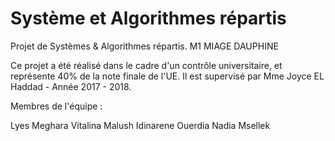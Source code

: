 # Système et Algorithmes répartis

Projet de Systèmes & Algorithmes répartis. M1 MIAGE DAUPHINE

Ce projet a été réalisé dans le cadre d'un contrôle universitaire, et représente 40% de la note finale de l'UE.
Il est supervisé par Mme Joyce EL Haddad - Année 2017 - 2018.

Membres de l'équipe :

Lyes Meghara Vitalina Malush Idinarene Ouerdia Nadia Msellek
